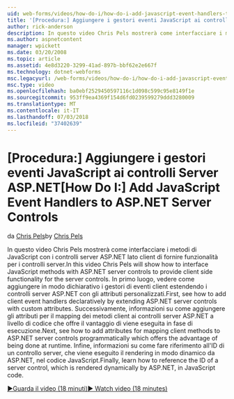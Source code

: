 ```yaml
---
uid: web-forms/videos/how-do-i/how-do-i-add-javascript-event-handlers-to-aspnet-server-controls
title: '[Procedura:] Aggiungere i gestori eventi JavaScript ai controlli Server ASP.NET | Microsoft Docs'
author: rick-anderson
description: In questo video Chris Pels mostrerà come interfacciare i metodi di JavaScript con i controlli server ASP.NET lato client di fornire funzionalità per i server Contr....
ms.author: aspnetcontent
manager: wpickett
ms.date: 03/20/2008
ms.topic: article
ms.assetid: 4e8d3220-3299-41ad-897b-bbf62e2e667f
ms.technology: dotnet-webforms
msc.legacyurl: /web-forms/videos/how-do-i/how-do-i-add-javascript-event-handlers-to-aspnet-server-controls
msc.type: video
ms.openlocfilehash: ba0ebf2529450597116c1d098c599c95e8149f1e
ms.sourcegitcommit: 953ff9ea4369f154d6fd0239599279ddd3280009
ms.translationtype: MT
ms.contentlocale: it-IT
ms.lasthandoff: 07/03/2018
ms.locfileid: "37402639"
---
```

<a name="how-do-i-add-javascript-event-handlers-to-aspnet-server-controls"></a><span data-ttu-id="d40fe-103">[Procedura:] Aggiungere i gestori eventi JavaScript ai controlli Server ASP.NET</span><span class="sxs-lookup"><span data-stu-id="d40fe-103">[How Do I:] Add JavaScript Event Handlers to ASP.NET Server Controls</span></span>
====================
<span data-ttu-id="d40fe-104">da [Chris Pels](https://twitter.com/chrispels)</span><span class="sxs-lookup"><span data-stu-id="d40fe-104">by [Chris Pels](https://twitter.com/chrispels)</span></span>

<span data-ttu-id="d40fe-105">In questo video Chris Pels mostrerà come interfacciare i metodi di JavaScript con i controlli server ASP.NET lato client di fornire funzionalità per i controlli server.</span><span class="sxs-lookup"><span data-stu-id="d40fe-105">In this video Chris Pels will show how to interface JavaScript methods with ASP.NET server controls to provide client side functionality for the server controls.</span></span> <span data-ttu-id="d40fe-106">In primo luogo, vedere come aggiungere in modo dichiarativo i gestori di eventi client estendendo i controlli server ASP.NET con gli attributi personalizzati.</span><span class="sxs-lookup"><span data-stu-id="d40fe-106">First, see how to add client event handlers declaratively by extending ASP.NET server controls with custom attributes.</span></span> <span data-ttu-id="d40fe-107">Successivamente, informazioni su come aggiungere gli attributi per il mapping dei metodi client ai controlli server ASP.NET a livello di codice che offre il vantaggio di viene eseguita in fase di esecuzione.</span><span class="sxs-lookup"><span data-stu-id="d40fe-107">Next, see how to add attributes for mapping client methods to ASP.NET server controls programmatically which offers the advantage of being done at runtime.</span></span> <span data-ttu-id="d40fe-108">Infine, informazioni su come fare riferimento all'ID di un controllo server, che viene eseguito il rendering in modo dinamico da ASP.NET, nel codice JavaScript.</span><span class="sxs-lookup"><span data-stu-id="d40fe-108">Finally, learn how to reference the ID of a server control, which is rendered dynamically by ASP.NET, in JavaScript code.</span></span>

[<span data-ttu-id="d40fe-109">&#9654;Guarda il video (18 minuti)</span><span class="sxs-lookup"><span data-stu-id="d40fe-109">&#9654; Watch video (18 minutes)</span></span>](https://channel9.msdn.com/Blogs/ASP-NET-Site-Videos/how-do-i-add-javascript-event-handlers-to-aspnet-server-controls)
